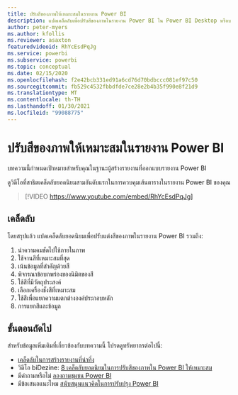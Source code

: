 ```yaml
---
title: ปรับสีของภาพให้เหมาะสมในรายงาน Power BI
description: แปดเคล็ดลับเพื่อปรับสีของภาพในรายงาน Power BI ใน Power BI Desktop หรือบริการของ Power BI
author: peter-myers
ms.author: kfollis
ms.reviewer: asaxton
featuredvideoid: RhYcEsdPqJg
ms.service: powerbi
ms.subservice: powerbi
ms.topic: conceptual
ms.date: 02/15/2020
ms.openlocfilehash: f2e42bcb331ed91a6cd76d70bdbccc081ef97c50
ms.sourcegitcommit: fb529c4532fbbdfde7ce28e2b4b35f990e8f21d9
ms.translationtype: MT
ms.contentlocale: th-TH
ms.lasthandoff: 01/30/2021
ms.locfileid: "99088775"
---
```

# <a name="tips-to-optimize-visual-colors-in-power-bi-reports"></a>ปรับสีของภาพให้เหมาะสมในรายงาน Power BI

บทความนี้กำหนดเป้าหมายสำหรับคุณในฐานะผู้สร้างรายงานที่ออกแบบรายงาน Power BI

ดูวิดีโอที่สาธิตเคล็ดลับยอดนิยมสามอันดับแรกในการควบคุมเส้นตารางในรายงาน Power BI ของคุณ

> [!VIDEO https://www.youtube.com/embed/RhYcEsdPqJg]

## <a name="tips"></a>เคล็ดลับ

โดยสรุปแล้ว แปดเคล็ดลับยอดนิยมเพื่อปรับแต่งสีของภาพในรายงาน Power BI รวมถึง:

1. นำความคมชัดไปใช้ภายในภาพ
1. ใช้จานสีที่เหมาะสมที่สุด
1. เน้นข้อมูลที่สำคัญด้วยสี
1. พิจารณาข้อบกพร่องของนิมิตของสี
1. ใช้สีที่มีวัตถุประสงค์
1. เลือกเครื่องชั่งสีที่เหมาะสม
1. ใช้สีเพื่อแยกความแตกต่างองค์ประกอบหลัก
1. การแยกสีและข้อมูล

## <a name="next-steps"></a>ขั้นตอนถัดไป

สำหรับข้อมูลเพิ่มเติมที่เกี่ยวข้องกับบทความนี้ โปรดดูทรัพยากรต่อไปนี้:

- [เคล็ดลับในการสร้างรายงานที่น่าทึ่ง](../create-reports/desktop-tips-and-tricks-for-creating-reports.md)
- วิดีโอ biDezine: [8 เคล็ดลับยอดนิยมในการปรับสีของภาพใน Power BI ให้เหมาะสม](https://www.youtube.com/watch?v=RhYcEsdPqJg)
- มีคำถามหรือไม่ [ลองถามชุมชน Power BI](https://community.powerbi.com/)
- มีข้อเสนอแนะไหม [สนับสนุนแนวคิดในการปรับปรุง Power BI](https://ideas.powerbi.com)


